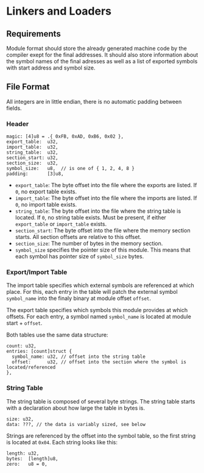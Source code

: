 # Linkers and Loaders

## Requirements

Module format should store the already generated machine code by the compiler exept for the final addresses. It should also store information about the symbol names of the final adresses as well as a list of exported symbols with start address and symbol size.

## File Format

All integers are in little endian, there is no automatic padding between fields.

### Header

```zig
magic: [4]u8 = .{ 0xFB, 0xAD, 0xB6, 0x02 },
export_table:  u32,
import_table:  u32,
string_table:  u32,
section_start: u32,
section_size:  u32,
symbol_size:   u8,  // is one of { 1, 2, 4, 8 }
padding:       [3]u8,
```

- `export_table`: The byte offset into the file where the exports are listed. If `0`, no export table exists.
- `import_table`: The byte offset into the file where the imports are listed. If `0`, no import table exists.
- `string_table`: The byte offset into the file where the string table is located. If `0`, no string table exists. Must be present, if either `export_table` or `import_table` exists.
- `section_start`: The byte offset into the file where the memory section starts. All section offsets are relative to this offset.
- `section_size`: The number of bytes in the memory section.
- `symbol_size` specifies the pointer size of this module. This means that each symbol has pointer size of `symbol_size` bytes.

### Export/Import Table

The import table specifies which external symbols are referenced at which place. For this, each entry in the table will patch the external symbol `symbol_name` into the finaly binary at module offset `offset`.

The export table specifies which symbols this module provides at which offsets. For each entry, a symbol named `symbol_name` is located at module start + `offset`.

Both tables use the same data structure:

```zig
count: u32,
entries: [count]struct {
  symbol_name: u32, // offset into the string table
  offset:      u32, // offset into the section where the symbol is located/referenced
},
```

### String Table

The string table is composed of several byte strings. The string table starts with a declaration about how large the table in bytes is.

```zig
size: u32,
data: ???, // the data is variably sized, see below
```

Strings are referenced by the offset into the symbol table, so the first string is located at `0x04`. Each string looks like this:

```zig
length: u32,
bytes:  [length]u8,
zero:   u8 = 0,
```
